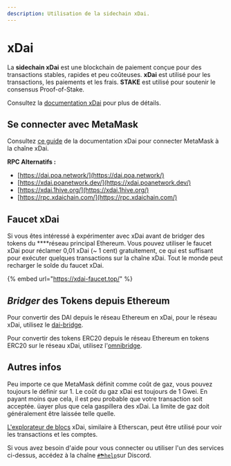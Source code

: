 ```yaml
---
description: Utilisation de la sidechain xDai.
---
```


# xDai

La **sidechain xDai** est une blockchain de paiement conçue pour des transactions stables, rapides et peu coûteuses. **xDai** est utilisé pour les transactions, les paiements et les frais. **STAKE** est utilisé pour soutenir le consensus Proof-of-Stake.

Consultez la [documentation xDai](https://www.xdaichain.com/) pour plus de détails.

## **Se connecter avec MetaMask**

Consultez [ce guide](https://www.xdaichain.com/for-users/wallets/metamask/metamask-setup) de la documentation xDai pour connecter MetaMask à la chaîne xDai.

**RPC Alternatifs :**

* [https://dai.poa.network/](https://dai.poa.network/) 
* [https://xdai.poanetwork.dev/](https://xdai.poanetwork.dev/)  
* [https://xdai.1hive.org/](https://xdai.1hive.org/) 
* [https://rpc.xdaichain.com/](https://rpc.xdaichain.com/)

## Faucet xDai

Si vous êtes intéressé à expérimenter avec xDai avant de bridger des tokens du ****réseau principal Ethereum. Vous pouvez utiliser le faucet xDai pour réclamer 0,01 xDai \(~ 1 cent\) gratuitement, ce qui est suffisant pour exécuter quelques transactions sur la chaîne xDai. Tout le monde peut recharger le solde du faucet xDai.

{% embed url="https://xdai-faucet.top/" %}

## _**Bridger**_ **des Tokens depuis Ethereum**

Pour convertir des DAI depuis le réseau Ethereum en xDai, pour le réseau xDai, utilisez le [dai-bridge](https://dai-bridge.poa.network/).

Pour convertir des tokens ERC20 depuis le réseau Ethereum en tokens ERC20 sur le réseau xDai, utilisez l'[omnibridge](https://xdai-omnibridge.web.app/).

## **Autres infos**

Peu importe ce que MetaMask définit comme coût de gaz, vous pouvez toujours le définir sur 1. Le coût du gaz xDai est toujours de 1 Gwei. En payant moins que cela, il est peu probable que votre transaction soit acceptée. üayer plus que cela gaspillera des xDai. La limite de gaz doit généralement être laissée telle quelle.

[L'explorateur de blocs](https://blockscout.com/poa/xdai) xDai, similaire à Etherscan, peut être utilisé pour voir les transactions et les comptes.

Si vous avez besoin d'aide pour vous connecter ou utiliser l'un des services ci-dessus, accédez à la chaîne [`#⛈help`](https://discord.gg/3AjG7XvRJZ)sur Discord.

